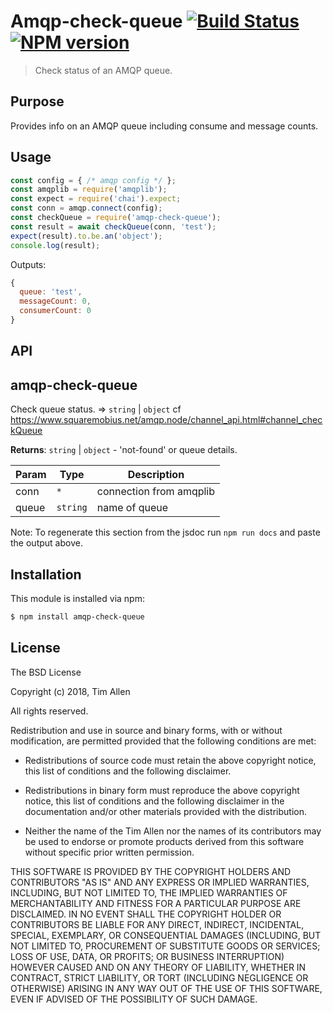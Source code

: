 # Amqp-check-queue [![Build Status](https://secure.travis-ci.org/noblesamurai/amqp-check-queue.png?branch=master)](http://travis-ci.org/noblesamurai/amqp-check-queue) [![NPM version](https://badge-me.herokuapp.com/api/npm/amqp-check-queue.png)](http://badges.enytc.com/for/npm/amqp-check-queue)

> Check status of an AMQP queue.

## Purpose
Provides info on an AMQP queue including consume and message counts.

## Usage

```js
const config = { /* amqp config */ };
const amqplib = require('amqplib');
const expect = require('chai').expect;
const conn = amqp.connect(config);
const checkQueue = require('amqp-check-queue');
const result = await checkQueue(conn, 'test');
expect(result).to.be.an('object');
console.log(result);
```
Outputs:
```js
{
  queue: 'test',
  messageCount: 0,
  consumerCount: 0
}
```

## API

<a name="amqp-check-queue
Check queue status.module_"></a>

## amqp-check-queue
Check queue status. ⇒ <code>string</code> \| <code>object</code>
cf https://www.squaremobius.net/amqp.node/channel_api.html#channel_checkQueue

**Returns**: <code>string</code> \| <code>object</code> - 'not-found' or queue details.

| Param | Type | Description |
| --- | --- | --- |
| conn | <code>\*</code> | connection from amqplib |
| queue | <code>string</code> | name of queue |


Note: To regenerate this section from the jsdoc run `npm run docs` and paste
the output above.

## Installation

This module is installed via npm:

``` bash
$ npm install amqp-check-queue
```
## License

The BSD License

Copyright (c) 2018, Tim Allen

All rights reserved.

Redistribution and use in source and binary forms, with or without modification,
are permitted provided that the following conditions are met:

* Redistributions of source code must retain the above copyright notice, this
  list of conditions and the following disclaimer.

* Redistributions in binary form must reproduce the above copyright notice, this
  list of conditions and the following disclaimer in the documentation and/or
  other materials provided with the distribution.

* Neither the name of the Tim Allen nor the names of its
  contributors may be used to endorse or promote products derived from
  this software without specific prior written permission.

THIS SOFTWARE IS PROVIDED BY THE COPYRIGHT HOLDERS AND CONTRIBUTORS "AS IS" AND
ANY EXPRESS OR IMPLIED WARRANTIES, INCLUDING, BUT NOT LIMITED TO, THE IMPLIED
WARRANTIES OF MERCHANTABILITY AND FITNESS FOR A PARTICULAR PURPOSE ARE
DISCLAIMED. IN NO EVENT SHALL THE COPYRIGHT HOLDER OR CONTRIBUTORS BE LIABLE FOR
ANY DIRECT, INDIRECT, INCIDENTAL, SPECIAL, EXEMPLARY, OR CONSEQUENTIAL DAMAGES
(INCLUDING, BUT NOT LIMITED TO, PROCUREMENT OF SUBSTITUTE GOODS OR SERVICES;
LOSS OF USE, DATA, OR PROFITS; OR BUSINESS INTERRUPTION) HOWEVER CAUSED AND ON
ANY THEORY OF LIABILITY, WHETHER IN CONTRACT, STRICT LIABILITY, OR TORT
(INCLUDING NEGLIGENCE OR OTHERWISE) ARISING IN ANY WAY OUT OF THE USE OF THIS
SOFTWARE, EVEN IF ADVISED OF THE POSSIBILITY OF SUCH DAMAGE.

